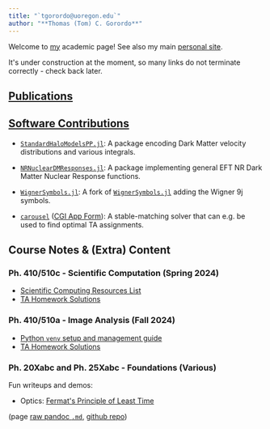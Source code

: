 ```yaml
---
title: "`tgorordo@uoregon.edu`"
author: "**Thomas (Tom) C. Gorordo**"
---
```


Welcome to [my](https://cas.uoregon.edu/directory/profiles/all/tgorordo) academic page! See also my main [personal site](https://tom.ket.dev).

It's under construction at the moment, so many links do not terminate correctly - check back later.

## [Publications](https://orcid.org/0009-0001-0342-6205)

## [Software Contributions](https://github.com/tgorordo)

- [`StandardHaloModelsPP.jl`](https://github.com/tgorordo/StandardHaloModelsPP.jl): 
    A package encoding Dark Matter velocity distributions and various integrals.
- [`NRNuclearDMResponses.jl`](https://github.com/tgorordo/NRNuclearDMResponses.jl):
    A package implementing general EFT NR Dark Matter Nuclear Response functions.
- [`WignerSymbols.jl`](https://github.com/tgorordo/WignerSymbols.jl): 
    A fork of [`WignerSymbols.jl`](https://github.com/Jutho/WignerSymbols.jl) adding the Wigner 9j symbols.

- [`carousel`](https://github.com/tgorordo/carousel) ([CGI App Form](https://pages.uoregon.edu/tgorordo/forms/carousel)):
    A stable-matching solver that can e.g. be used to find optimal TA assignments.

## Course Notes & (Extra) Content

### Ph. 410/510c - Scientific Computation (Spring 2024)
- [Scientific Computing Resources List](https://pages.uoregon.edu/tgorordo/uoph410-510c_Sci-Comp/resources.html)
- [TA Homework Solutions](https://pages.uoregon.edu/tgorordo/uoph410-510c_Sci-Comp/)

### Ph. 410/510a - Image Analysis (Fall 2024)
- [Python `venv` setup and management guide](https://pages.uoregon.edu/tgorordo/uoph410-510a_Image-Analysis/venvs.html)
- [TA Homework Solutions](https://pages.uoregon.edu/tgorordo/uoph410-510a_Image-Analysis/)

### Ph. 20Xabc and Ph. 25Xabc - Foundations (Various)
Fun writeups and demos:

- Optics: [Fermat's Principle of Least Time](https://pages.uoregon.edu/tgorordo/uoph252b_Foundations/Fermat.html)


(page [raw pandoc `.md`](https://pages.uoregon.edu/tgorordo/README.md), [github repo](https://github.com/tgorordo/pages.uoregon.edu))
